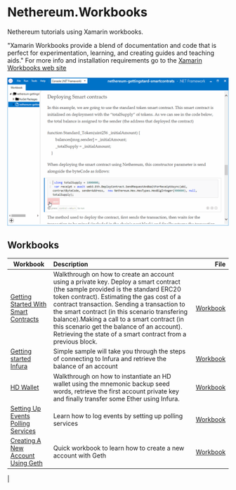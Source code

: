 # Nethereum.Workbooks
Nethereum tutorials using Xamarin workbooks.

"Xamarin Workbooks provide a blend of documentation and code that is perfect for experimentation, learning, and creating guides and teaching aids." For more info and installation requirements go to the [Xamarin Workbooks web site]( https://developer.xamarin.com/guides/cross-platform/workbooks/)

![Workbook sample](screenshots/deploymentSample.gif)

## Workbooks

| Workbook      | Description   | File  |
| ------------- |:-------------| -----:|
| [Getting Started With Smart Contracts](nethereum-gettingstard-smartcontrats) | Walkthrough on how to create an account using a private key. Deploy a smart contract (the sample provided is the standard ERC20 token contract). Estimating the gas cost of a contract transaction. Sending a transaction to the smart contract (in this scenario transfering balance).Making a call to a smart contract (in this scenario get the balance of an account). Retrieving the state of a smart contract from a previous block. | [Workbook](nethereum-gettingstard-smartcontrats.workbook)|
| [Getting started Infura](nethereum-gettingstarted-infura.workbook)|Simple sample will take you through the steps of connecting to Infura and retrieve the balance of an account| [Workbook](nethereum-gettingstarted-infura.workbook)|
|[HD Wallet](nethereum-hdwallet-infura-transfer.workbook)|Walkthrough on how to instantiate an HD wallet using the mnemonic backup seed words, retrieve the first account private key and finally transfer some Ether using Infura.|[Workbook](nethereum-hdwallet-infura-transfer.workbook)|
|[Setting Up Events Polling Services](nethereum-eventdtos-getallchanges.workbook)|Learn how to log events by setting up polling services|[Workbook](nethereum-eventdtos-getallchanges.workbook)|
|[Creating A New Account Using Geth](nethereum-creating-a-new-account-using-geth.workbook)| Quick workbook to learn how to create a new account with Geth|[Workbook](nethereum-creating-a-new-account-using-geth.workbook)|
|

